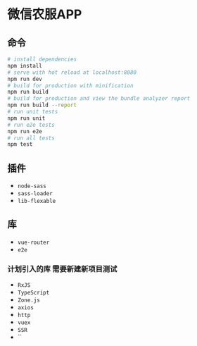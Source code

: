 # 微信农服APP
## 命令
``` bash
# install dependencies
npm install
# serve with hot reload at localhost:8080
npm run dev
# build for production with minification
npm run build
# build for production and view the bundle analyzer report
npm run build --report
# run unit tests
npm run unit
# run e2e tests
npm run e2e
# run all tests
npm test
```
## 插件
* `node-sass`
* `sass-loader`
* `lib-flexable`
## 库
* `vue-router`
* `e2e`
### 计划引入的库 需要新建新项目测试
* `RxJS`
* `TypeScript`
* `Zone.js`
* `axios`
* `http`
* `vuex`
* `SSR`
* ``
